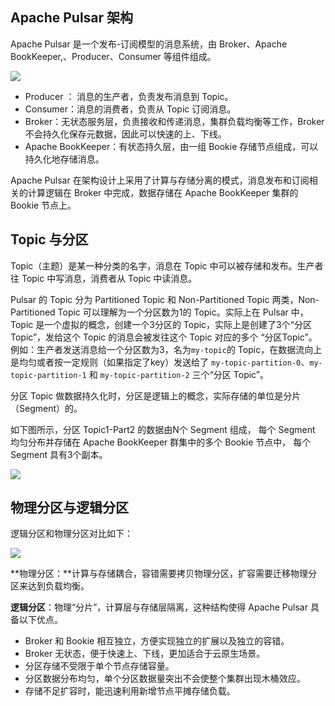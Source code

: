 ## Apache Pulsar 架构

Apache Pulsar 是一个发布-订阅模型的消息系统，由 Broker、Apache BookKeeper,、Producer、Consumer 等组件组成。

![](https://main.qcloudimg.com/raw/f71d23920b92ca8b093cd22ae21913a4.svg)

- Producer ： 消息的生产者，负责发布消息到 Topic。
- Consumer：消息的消费者，负责从 Topic 订阅消息。
- Broker：无状态服务层，负责接收和传递消息，集群负载均衡等工作，Broker 不会持久化保存元数据，因此可以快速的上、下线。
- Apache BookKeeper：有状态持久层，由一组 Bookie 存储节点组成，可以持久化地存储消息。

Apache Pulsar 在架构设计上采用了计算与存储分离的模式，消息发布和订阅相关的计算逻辑在 Broker 中完成，数据存储在 Apache BookKeeper 集群的 Bookie 节点上。

## Topic 与分区

Topic（主题）是某一种分类的名字，消息在 Topic 中可以被存储和发布。生产者往 Topic 中写消息，消费者从 Topic 中读消息。

Pulsar 的 Topic 分为 Partitioned Topic 和 Non-Partitioned Topic 两类，Non-Partitioned Topic 可以理解为一个分区数为1的 Topic。实际上在 Pulsar 中，Topic 是一个虚拟的概念，创建一个3分区的 Topic，实际上是创建了3个“分区Topic”，发给这个 Topic 的消息会被发往这个 Topic 对应的多个 “分区Topic”。
例如：生产者发送消息给一个分区数为3，名为`my-topic`的 Topic，在数据流向上是均匀或者按一定规则（如果指定了key）发送给了 `my-topic-partition-0`、`my-topic-partition-1` 和 `my-topic-partition-2` 三个“分区 Topic”。

分区 Topic 做数据持久化时，分区是逻辑上的概念，实际存储的单位是分片（Segment）的。

如下图所示，分区 Topic1-Part2 的数据由N个 Segment 组成， 每个 Segment 均匀分布并存储在 Apache BookKeeper 群集中的多个 Bookie 节点中， 每个 Segment 具有3个副本。

![](https://main.qcloudimg.com/raw/66aeaa4a39be02e3c61245694ec6b07c.svg)

## 物理分区与逻辑分区

逻辑分区和物理分区对比如下：

![](https://main.qcloudimg.com/raw/8fa46c108d316e3cc3bf299b0be7e775.svg)

**物理分区：**计算与存储耦合，容错需要拷贝物理分区，扩容需要迁移物理分区来达到负载均衡。

**逻辑分区**：物理“分片”，计算层与存储层隔离，这种结构使得 Apache Pulsar 具备以下优点。

- Broker 和 Bookie 相互独立，方便实现独立的扩展以及独立的容错。
- Broker 无状态，便于快速上、下线，更加适合于云原生场景。
- 分区存储不受限于单个节点存储容量。
- 分区数据分布均匀，单个分区数据量突出不会使整个集群出现木桶效应。
- 存储不足扩容时，能迅速利用新增节点平摊存储负载。
